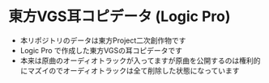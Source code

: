 # 東方VGS耳コピデータ (Logic Pro)

- 本リポジトリのデータは東方Project二次創作物です
- Logic Pro で作成した東方VGSの耳コピデータです
- 本来は原曲のオーディオトラックが入ってますが原曲を公開するのは権利的にマズイのでオーディオトラックは全て削除した状態になっています

